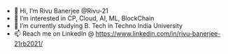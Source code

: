 - 👋 Hi, I’m Rivu Banerjee @Rivu-21
- 👀 I’m interested in CP, Cloud, AI, ML, BlockChain
- 🌱 I’m currently studying B. Tech in Techno India University 
- 📫 Reach me on 
LinkedIn @ https://www.linkedin.com/in/rivu-banerjee-21rb2021/

<!---
Rivu-21/Rivu-21 is a ✨ special ✨ repository because its `README.md` (this file) appears on your GitHub profile.
You can click the Preview link to take a look at your changes.
--->
